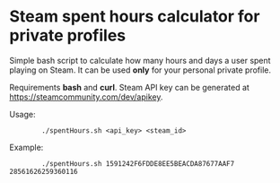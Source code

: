 # Steam spent hours calculator for private profiles

Simple bash script to calculate how many hours and days a user spent playing on Steam. It can be used **only** for your personal private profile.

Requirements **bash** and **curl**. Steam API key can be generated at https://steamcommunity.com/dev/apikey.

Usage:
```
        ./spentHours.sh <api_key> <steam_id>
```        
Example:
```
        ./spentHours.sh 1591242F6FDDE8EE5BEACDA87677AAF7 28561626259360116
```
